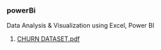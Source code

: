 ### powerBi 
Data Analysis & Visualization using Excel, Power BI

1. [CHURN DATASET.pdf](https://github.com/mazarrazi/notes_code_log/blob/main/powerBi/1.churnDS/CHURN%20DATASET.pdf)

